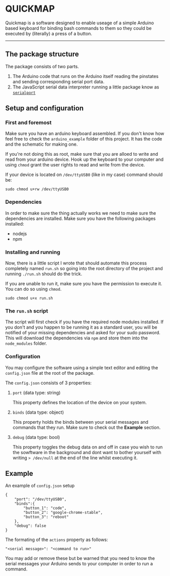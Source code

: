 # QUICKMAP

Quickmap is a software designed to enable useage of a simple Arduino based keyboard for binding bash commands to them so they could be executed by (literally) a press of a button.

---

## The package structure

The package consists of two parts.

1. The Arduino code that runs on the Arduino itself reading the pinstates and sending corresponding serial port data.
2. The JavaScript serial data interpreter running a little package know as
[`serialport`](https://serialport.io/)

## Setup and configuration

### First and foremost

Make sure you have an arduino keyboard assembled. If you don't know how feel free to check the `arduino_example` folder of this project. It has the code and the schematic for making one.

If you're not doing this as root, make sure that you are alloed to write and read from your arduino device. Hook up the keyboard to your computer and using `chmod` grant the user rights to read and write from the device.

If your device is located on `/dev/ttyUSB0` (like in my case) command should be:
```
sudo chmod u+rw /dev/ttyUSB0
```

### Dependencies
In order to make sure the thing actually works we need to make sure the dependencies are installed. Make sure you have the following packages installed:

* nodejs
* npm

### Installing and running
Now, there is a little script I wrote that should automate this process completely named `run.sh` so going into the root directory of the project and running `./run.sh` should do the trick.

If you are unable to run it, make sure you have the permission to execute it. You can do so using `chmod`.

```
sudo chmod u+x run.sh
```

### The `run.sh` script
The script will first check if you have the required node modules installed. If you don't and you happen to be running it as a standard user, you will be notified of your missing dependencies and asked for your sudo password. This will download the dependencies via `npm` and store them into the `node_modules` folder.

### Configuration
You may configure the software using a simple text editor and editing the `config.json` file at the root of the package.

The `config.json` consists of 3 properties:

1. `port` (data type: string)

    This property defines the location of the device on your system.

1. `binds` (data type: object)

    This property holds the binds between your serial messages and commands that they run. Make sure to check out the <b>Example</b> section.

1. `debug` (data type: bool)

    This property toggles the debug data on and off in case you wish to run the sowftware in the background and dont want to bother yourself with writing `> /dev/null` at the end of the line whilst executing it.

## Example
An example of `config.json` setup
```
{
    "port": "/dev/ttyUSB0",
    "binds":{
        "button_1": "code",
        "button_2": "google-chrome-stable",
        "button_3": "reboot"
    },
    "debug": false
}
```

The formating of the `actions` property as follows:

```
"<serial message>": "<command to run>"
```

You may add or remove these but be warned that you need to know the serial messages your Arduino sends to your computer in order to run a command.
